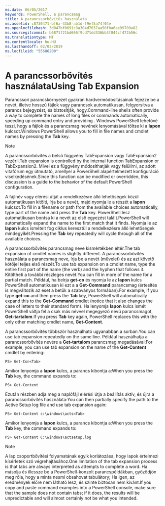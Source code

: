 ```yaml
---
ms.date: 06/05/2017
keywords: PowerShell, a parancsmag
title: A parancssorbővítés használata
ms.assetid: c8730471-bf6a-43b8-ab1d-f9ef5a74f04e
ms.openlocfilehash: 3d047bf0691c8a304d7637aa50fba6ae99709a82
ms.sourcegitcommit: b6871f21bd666f9cd71dd336bb3f844cf472b56c
ms.translationtype: MT
ms.contentlocale: hu-HU
ms.lasthandoff: 02/03/2019
ms.locfileid: "55686200"
---
```

# <a name="using-tab-expansion"></a><span data-ttu-id="ec258-103">A parancssorbővítés használata</span><span class="sxs-lookup"><span data-stu-id="ec258-103">Using Tab Expansion</span></span>

<span data-ttu-id="ec258-104">Parancssori parancskörnyezet gyakran hardvermódosításainak fejezze be a nevét, illetve hosszú fájlok vagy parancsok automatikusan, felgyorsítva a parancs bejegyzést, és biztosítják, hogy.</span><span class="sxs-lookup"><span data-stu-id="ec258-104">Command-line shells often provide a way to complete the names of long files or commands automatically, speeding up command entry and providing .</span></span> <span data-ttu-id="ec258-105">Windows PowerShell lehetővé teszi, hogy a fájlok és a parancsmag nevének lenyomásával töltse ki a **lapon** kulcsot.</span><span class="sxs-lookup"><span data-stu-id="ec258-105">Windows PowerShell allows you to fill in file names and cmdlet names by pressing the **Tab** key.</span></span>

> [!NOTE]
> <span data-ttu-id="ec258-106">A parancssorbővítés a belső függvény TabExpansion vagy TabExpansion2 vezérli.</span><span class="sxs-lookup"><span data-stu-id="ec258-106">Tab expansion is controlled by the internal function TabExpansion or TabExpansion2.</span></span> <span data-ttu-id="ec258-107">Mivel ez a függvény módosíthatják vagy felülírni, az adott vitafórum egy útmutató, amellyel a PowerShell alapértelmezett konfiguráció viselkedésének.</span><span class="sxs-lookup"><span data-stu-id="ec258-107">Since this function can be modified or overridden, this discussion is a guide to the behavior of the default PowerShell configuration.</span></span>

<span data-ttu-id="ec258-108">A fájlnév vagy elérési útját a rendelkezésre álló lehetőségek közül automatikusan kitölti, írja be a nevét, majd nyomja le a részét a **lapon** kulcsot.</span><span class="sxs-lookup"><span data-stu-id="ec258-108">To fill in a filename or path from the available choices automatically, type part of the name and press the **Tab** key.</span></span> <span data-ttu-id="ec258-109">PowerShell lesz automatikusan bontsa ki a nevét az első egyezést talált.</span><span class="sxs-lookup"><span data-stu-id="ec258-109">PowerShell will automatically expand the name to the first match that it finds.</span></span> <span data-ttu-id="ec258-110">Nyomja le az **lapon** kulcs ismételt fog ciklus keresztül a rendelkezésre álló lehetőségek mindegyikét.</span><span class="sxs-lookup"><span data-stu-id="ec258-110">Pressing the **Tab** key repeatedly will cycle through all of the available choices.</span></span>

<span data-ttu-id="ec258-111">A parancssorbővítés parancsmag neve kismértékben eltér.</span><span class="sxs-lookup"><span data-stu-id="ec258-111">The tab expansion of cmdlet names is slightly different.</span></span> <span data-ttu-id="ec258-112">A parancssorbővítés használata a parancsmag neve, írja be a nevét (művelet) és az azt követő kötőjel teljes első részét.</span><span class="sxs-lookup"><span data-stu-id="ec258-112">To use tab expansion on a cmdlet name, type the entire first part of the name (the verb) and the hyphen that follows it.</span></span> <span data-ttu-id="ec258-113">Kitöltheti a további részleges nevét.</span><span class="sxs-lookup"><span data-stu-id="ec258-113">You can fill in more of the name for a partial match.</span></span> <span data-ttu-id="ec258-114">Például, ha beírja **get-co** és nyomja le az **lapon** kulcs PowerShell automatikusan ki ezt a a **Get-Command** parancsmag (értesítés is megváltozik az eset a betűk a szabványos formában).</span><span class="sxs-lookup"><span data-stu-id="ec258-114">For example, if you type **get-co** and then press the **Tab** key, PowerShell will automatically expand this to the **Get-Command** cmdlet (notice that it also changes the case of letters to their standard form).</span></span> <span data-ttu-id="ec258-115">Ha lenyomja **lapon** kulcs ismét PowerShell váltja fel a csak más névvel megegyező nevű parancsmagot, **Get-tartalom**.</span><span class="sxs-lookup"><span data-stu-id="ec258-115">If you press **Tab** key again, PowerShell replaces this with the only other matching cmdlet name, **Get-Content**.</span></span>

<span data-ttu-id="ec258-116">A parancssorbővítés többször használható ugyanabban a sorban.</span><span class="sxs-lookup"><span data-stu-id="ec258-116">You can use tab expansion repeatedly on the same line.</span></span> <span data-ttu-id="ec258-117">Például használhatja a parancssorbővítés nevére a **Get-tartalom** parancsmag megadásával:</span><span class="sxs-lookup"><span data-stu-id="ec258-117">For example, you can use tab expansion on the name of the **Get-Content** cmdlet by entering:</span></span>

```
PS> Get-Con<Tab>
```

<span data-ttu-id="ec258-118">Amikor lenyomja a **lapon** kulcs, a parancs kibontja a:</span><span class="sxs-lookup"><span data-stu-id="ec258-118">When you press the **Tab** key, the command expands to:</span></span>

```
PS> Get-Content
```

<span data-ttu-id="ec258-119">Ezután részben adja meg a naplófájl elérési útja a beállítás aktív, és újra a parancssorbővítés használata:</span><span class="sxs-lookup"><span data-stu-id="ec258-119">You can then partially specify the path to the Active Setup log file and use tab expansion again:</span></span>

```
PS> Get-Content c:\windows\acts<Tab>
```

<span data-ttu-id="ec258-120">Amikor lenyomja a **lapon** kulcs, a parancs kibontja a:</span><span class="sxs-lookup"><span data-stu-id="ec258-120">When you press the **Tab** key, the command expands to:</span></span>

```
PS> Get-Content C:\windows\actsetup.log
```

> [!NOTE]
> <span data-ttu-id="ec258-121">A lap csoportbővítési folyamatának egyik korlátozása, hogy lapok értelmezi kísérletek szó végrehajtásához.</span><span class="sxs-lookup"><span data-stu-id="ec258-121">One limitation of the tab expansion process is that tabs are always interpreted as attempts to complete a word.</span></span> <span data-ttu-id="ec258-122">Ha másolja és illessze be a PowerShell-konzolt parancspéldákban, győződjön meg róla, hogy a minta nesmí obsahovat tabulátory; Ha igen, az eredmények előre nem látható lesz, és szinte biztosan nem kívánt.</span><span class="sxs-lookup"><span data-stu-id="ec258-122">If you copy and paste command examples into a PowerShell console, make sure that the sample does not contain tabs; if it does, the results will be unpredictable and will almost certainly not be what you intended.</span></span>